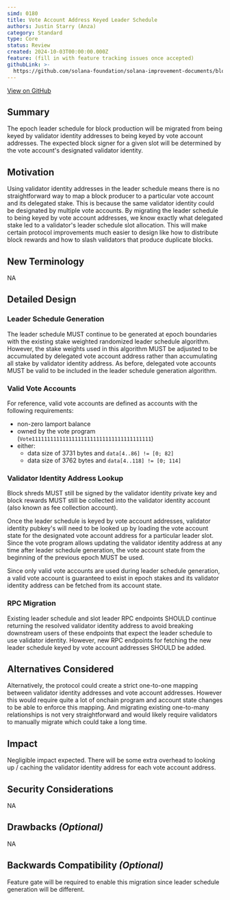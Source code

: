 ```yaml
---
simd: 0180
title: Vote Account Address Keyed Leader Schedule
authors: Justin Starry (Anza)
category: Standard
type: Core
status: Review
created: 2024-10-03T00:00:00.000Z
feature: (fill in with feature tracking issues once accepted)
githubLink: >-
  https://github.com/solana-foundation/solana-improvement-documents/blob/main/proposals/0180-vote-account-leader-schedule.md
---
```

[View on GitHub](https://github.com/solana-foundation/solana-improvement-documents/blob/main/proposals/0180-vote-account-leader-schedule.md)


## Summary

The epoch leader schedule for block production will be migrated from being keyed
by validator identity addresses to being keyed by vote account addresses. The
expected block signer for a given slot will be determined by the vote account's 
designated validator identity.

## Motivation

Using validator identity addresses in the leader schedule means there is no
straightforward way to map a block producer to a particular vote account and its
delegated stake. This is because the same validator identity could be designated
by multiple vote accounts. By migrating the leader schedule to being keyed by
vote account addresses, we know exactly what delegated stake led to a
validator's leader schedule slot allocation. This will make certain protocol
improvements much easier to design like how to distribute block rewards and how
to slash validators that produce duplicate blocks.

## New Terminology

NA

## Detailed Design

### Leader Schedule Generation

The leader schedule MUST continue to be generated at epoch boundaries with the
existing stake weighted randomized leader schedule algorithm. However, the stake
weights used in this algorithm MUST be adjusted to be accumulated by delegated
vote account address rather than accumulating all stake by validator identity
address. As before, delegated vote accounts MUST be valid to be included in the
leader schedule generation algorithm.

### Valid Vote Accounts

For reference, valid vote accounts are defined as accounts with the following
requirements:

- non-zero lamport balance
- owned by the vote program (`Vote111111111111111111111111111111111111111`)
- either:
  - data size of 3731 bytes and `data[4..86] != [0; 82]`
  - data size of 3762 bytes and `data[4..118] != [0; 114]`

### Validator Identity Address Lookup

Block shreds MUST still be signed by the validator identity private key and
block rewards MUST still be collected into the validator identity account (also
known as fee collection account).

Once the leader schedule is keyed by vote account addresses, validator identity
pubkey's will need to be looked up by loading the vote account state for the
designated vote account address for a particular leader slot. Since the vote
program allows updating the validator identity address at any time after leader
schedule generation, the vote account state from the beginning of the previous
epoch MUST be used.

Since only valid vote accounts are used during leader schedule generation, a
valid vote account is guaranteed to exist in epoch stakes and its validator
identity address can be fetched from its account state.

### RPC Migration

Existing leader schedule and slot leader RPC endpoints SHOULD continue returning
the resolved validator identity address to avoid breaking downstream users of
these endpoints that expect the leader schedule to use validator identity.
However, new RPC endpoints for fetching the new leader schedule keyed by vote
account addresses SHOULD be added.

## Alternatives Considered

Alternatively, the protocol could create a strict one-to-one mapping between
validator identity addresses and vote account addresses. However this would
require quite a lot of onchain program and account state changes to be able to
enforce this mapping. And migrating existing one-to-many relationships is not
very straightforward and would likely require validators to manually migrate
which could take a long time.

## Impact

Negligible impact expected. There will be some extra overhead to looking up /
caching the validator identity address for each vote account address.

## Security Considerations

NA

## Drawbacks *(Optional)*

NA

## Backwards Compatibility *(Optional)*

Feature gate will be required to enable this migration since leader schedule
generation will be different.
